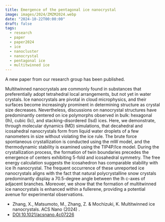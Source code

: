 ```yaml
---
title: Emergence of the pentagonal ice nanocrystal
image: images/2024/ZMZM2024.webp
date: "2024-10-22T00:00:00"
draft: false
tags:
  - research
  - paper
  - paper2024
  - ice
  - nanocluster
  - nanocrystal
  - pentagonal ice
  - multitwinned ice
---
```


A new paper from our research group has been published.

Multitwinned nanocrystals are commonly found in substances that preferentially adopt tetrahedral local arrangements, but not yet in water crystals. Ice nanocrystals are pivotal in cloud microphysics, and their surfaces become increasingly prominent in determining structure as crystal size decreases. Nevertheless, discussions on nanocrystal structures have predominantly centered on ice polymorphs observed in bulk: hexagonal (Ih), cubic (Ic), and stacking-disordered (Isd) ices. Here, we demonstrate, through molecular dynamics (MD) simulations, that decahedral and icosahedral nanocrystals form from liquid water droplets of a few nanometers in size without violating the ice rule. The brute force spontaneous crystallization is conducted using the mW model, and the thermodynamic stability is examined using the TIP4P/Ice model. During the crystallization process, the formation of twin boundaries precedes the emergence of centers exhibiting 5-fold and icosahedral symmetry. The free energy calculation suggests the icosahedron has comparable stability with ice Ih nanocrystal. The frequent occurrence of these unreported ice nanocrystals aligns with the fact that natural polycrystalline snow crystals predominantly display a 70.5-degree angle between the Ih c-axes of adjacent branches. Moreover, we show that the formation of multitwinned ice nanocrystals is enhanced within a fullerene, providing a potential avenue for experimental observations.

- Zhang, X., Matsumoto, M., Zhang, Z. & Mochizuki, K. Multitwinned ice nanocrystals. ACS Nano (2024) .
- [DOI:10.1021/acsnano.4c07226](https://doi.org/10.1021/acsnano.4c07226)
